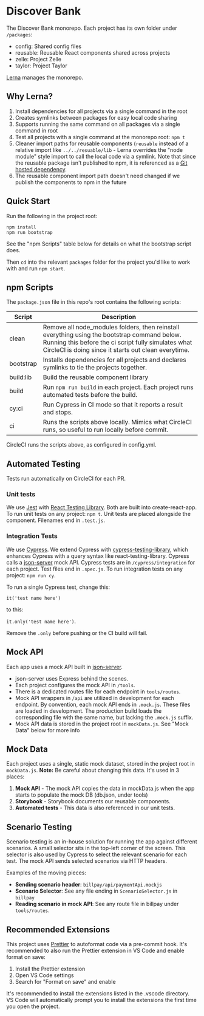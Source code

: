 # Discover Bank

The Discover Bank monorepo. Each project has its own folder under `/packages`:

- config: Shared config files
- reusable: Reusable React components shared across projects
- zelle: Project Zelle
- taylor: Project Taylor

[Lerna](https://github.com/lerna/lerna) manages the monorepo.

## Why Lerna?

1. Install dependencies for all projects via a single command in the root
1. Creates symlinks between packages for easy local code sharing
1. Supports running the same command on all packages via a single command in root
1. Test all projects with a single command at the monorepo root: `npm t`
1. Cleaner import paths for reusable components (`reusable` instead of a relative import like `../../resuable/lib` - Lerna overrides the "node module" style import to call the local code via a symlink. Note that since the reusable package isn't published to npm, it is referenced as a [Git hosted dependency](https://github.com/lerna/lerna#git-hosted-dependencies).
1. The reusable component import path doesn't need changed if we publish the components to npm in the future

## Quick Start

Run the following in the project root:

```
npm install
npm run bootstrap

```

See the "npm Scripts" table below for details on what the bootstrap script does.

Then `cd` into the relevant `packages` folder for the project you'd like to work with and run `npm start`.

## npm Scripts

The `package.json` file in this repo's root contains the following scripts:

| Script    | Description                                                                                                                                                                                                 |
| --------- | ----------------------------------------------------------------------------------------------------------------------------------------------------------------------------------------------------------- |
| clean     | Remove all node_modules folders, then reinstall everything using the bootstrap command below. Running this before the ci script fully simulates what CircleCI is doing since it starts out clean everytime. |
| bootstrap | Installs dependencies for all projects and declares symlinks to tie the projects together.                                                                                                                  |
| build:lib | Build the reusable component library                                                                                                                                                                        |
| build     | Run `npm run build` in each project. Each project runs automated tests before the build.                                                                                                                    |
| cy:ci     | Run Cypress in CI mode so that it reports a result and stops.                                                                                                                                               |
| ci        | Runs the scripts above locally. Mimics what CircleCI runs, so useful to run locally before commit.                                                                                                          |

CircleCI runs the scripts above, as configured in config.yml.

## Automated Testing

Tests run automatically on CircleCI for each PR.

### Unit tests

We use [Jest](https://jestjs.io/) with [React Testing Library](https://testing-library.com/docs/react-testing-library/intro). Both are built into create-react-app. To run unit tests on any project: `npm t`. Unit tests are placed alongside the component. Filenames end in `.test.js`.

### Integration Tests

We use [Cypress](https://www.cypress.io/). We extend Cypress with [cypress-testing-library](https://testing-library.com/docs/cypress-testing-library/intro), which enhances Cypress with a query syntax like react-testing-library. Cypress calls a [json-server](https://github.com/typicode/json-server) mock API. Cypress tests are in `/cypress/integration` for each project. Test files end in `.spec.js`. To run integration tests on any project: `npm run cy`.

To run a single Cypress test, change this:

`it('test name here')`

to this:

`it.only('test name here')`.

Remove the `.only` before pushing or the CI build will fail.

## Mock API

Each app uses a mock API built in [json-server](https://github.com/typicode/json-server).

- json-server uses Express behind the scenes.
- Each project configures the mock API in `/tools`.
- There is a dedicated routes file for each endpoint in `tools/routes`.
- Mock API wrappers in `/api` are utilized in development for each endpoint. By convention, each mock API ends in `.mock.js`. These files are loaded in development. The production build loads the corresponding file with the same name, but lacking the `.mock.js` suffix.
- Mock API data is stored in the project root in `mockData.js`. See "Mock Data" below for more info

## Mock Data

Each project uses a single, static mock dataset, stored in the project root in `mockData.js`. **Note:** Be careful about changing this data. It's used in 3 places:

1. **Mock API** - The mock API copies the data in mockData.js when the app starts to populate the mock DB (db.json, under tools)
2. **Storybook** - Storybook documents our reusable components.
3. **Automated tests** - This data is also referenced in our unit tests.

## Scenario Testing

Scenario testing is an in-house solution for running the app against different scenarios. A small selector sits in the top-left corner of the screen. This selector is also used by Cypress to select the relevant scenario for each test. The mock API sends selected scenarios via HTTP headers.

Examples of the moving pieces:

- **Sending scenario header**: `billpay/api/paymentApi.mockjs`
- **Scenario Selector**: See any file ending in `ScenarioSelector.js` in `billpay`
- **Reading scenario in mock API**: See any route file in billpay under `tools/routes`.

## Recommended Extensions

This project uses [Prettier](https://prettier.io) to autoformat code via a pre-commit hook. It's recommended to also run the Prettier extension in VS Code and enable format on save:

1. Install the Prettier extension
1. Open VS Code settings
1. Search for "Format on save" and enable

It's recommended to install the extensions listed in the .vscode directory. VS Code will automatically prompt you to install the extensions the first time you open the project.
